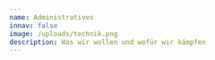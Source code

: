 ```yaml
---
name: Administratives
innav: false
image: /uploads/technik.png
description: Was wir wollen und wofür wir kämpfen
---
```


